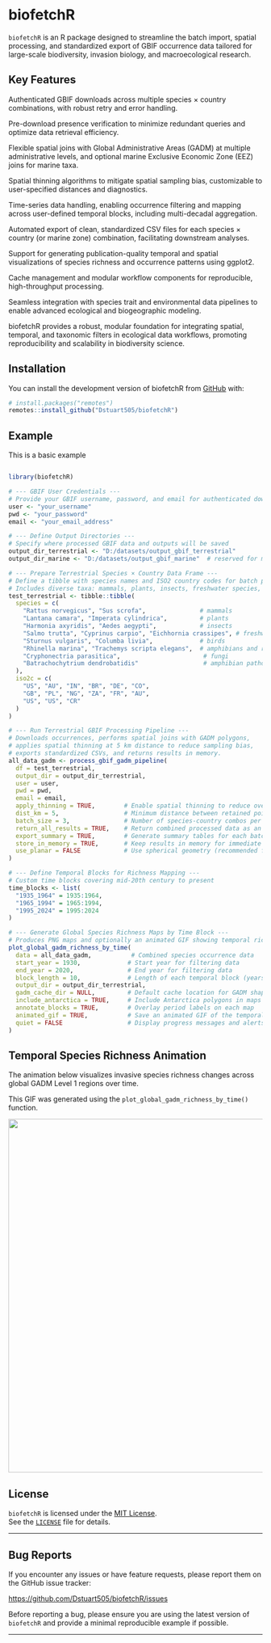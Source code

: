 
<!-- README.md is generated from README.Rmd. Please edit that file -->

# biofetchR

<!-- badges: start -->
<!-- badges: end -->

`biofetchR` is an R package designed to streamline the batch import,
spatial processing, and standardized export of GBIF occurrence data
tailored for large-scale biodiversity, invasion biology, and
macroecological research.

## Key Features

Authenticated GBIF downloads across multiple species × country
combinations, with robust retry and error handling.

Pre-download presence verification to minimize redundant queries and
optimize data retrieval efficiency.

Flexible spatial joins with Global Administrative Areas (GADM) at
multiple administrative levels, and optional marine Exclusive Economic
Zone (EEZ) joins for marine taxa.

Spatial thinning algorithms to mitigate spatial sampling bias,
customizable to user-specified distances and diagnostics.

Time-series data handling, enabling occurrence filtering and mapping
across user-defined temporal blocks, including multi-decadal
aggregation.

Automated export of clean, standardized CSV files for each species ×
country (or marine zone) combination, facilitating downstream analyses.

Support for generating publication-quality temporal and spatial
visualizations of species richness and occurrence patterns using
ggplot2.

Cache management and modular workflow components for reproducible,
high-throughput processing.

Seamless integration with species trait and environmental data pipelines
to enable advanced ecological and biogeographic modeling.

biofetchR provides a robust, modular foundation for integrating spatial,
temporal, and taxonomic filters in ecological data workflows, promoting
reproducibility and scalability in biodiversity science.

## Installation

You can install the development version of biofetchR from
[GitHub](https://github.com/) with:

``` r
# install.packages("remotes")
remotes::install_github("Dstuart505/biofetchR")
```

## Example

This is a basic example

``` r

library(biofetchR)

# --- GBIF User Credentials ---
# Provide your GBIF username, password, and email for authenticated downloads
user <- "your_username"
pwd <- "your_password"
email <- "your_email_address"

# --- Define Output Directories ---
# Specify where processed GBIF data and outputs will be saved
output_dir_terrestrial <- "D:/datasets/output_gbif_terrestrial"
output_dir_marine <- "D:/datasets/output_gbif_marine"  # reserved for marine species pipeline

# --- Prepare Terrestrial Species × Country Data Frame ---
# Define a tibble with species names and ISO2 country codes for batch processing
# Includes diverse taxa: mammals, plants, insects, freshwater species, birds, herpetofauna, fungi, and pathogens
test_terrestrial <- tibble::tibble(
  species = c(
    "Rattus norvegicus", "Sus scrofa",               # mammals
    "Lantana camara", "Imperata cylindrica",         # plants
    "Harmonia axyridis", "Aedes aegypti",            # insects
    "Salmo trutta", "Cyprinus carpio", "Eichhornia crassipes", # freshwater species
    "Sturnus vulgaris", "Columba livia",             # birds
    "Rhinella marina", "Trachemys scripta elegans",  # amphibians and reptiles
    "Cryphonectria parasitica",                       # fungi
    "Batrachochytrium dendrobatidis"                  # amphibian pathogen
  ),
  iso2c = c(
    "US", "AU", "IN", "BR", "DE", "CO",
    "GB", "PL", "NG", "ZA", "FR", "AU",
    "US", "US", "CR"
  )
)

# --- Run Terrestrial GBIF Processing Pipeline ---
# Downloads occurrences, performs spatial joins with GADM polygons,
# applies spatial thinning at 5 km distance to reduce sampling bias,
# exports standardized CSVs, and returns results in memory.
all_data_gadm <- process_gbif_gadm_pipeline(
  df = test_terrestrial,
  output_dir = output_dir_terrestrial,
  user = user,
  pwd = pwd,
  email = email,
  apply_thinning = TRUE,        # Enable spatial thinning to reduce oversampling bias
  dist_km = 5,                  # Minimum distance between retained points (km)
  batch_size = 3,               # Number of species-country combos per GBIF download batch
  return_all_results = TRUE,    # Return combined processed data as an sf object
  export_summary = TRUE,        # Generate summary tables for each batch
  store_in_memory = TRUE,       # Keep results in memory for immediate use
  use_planar = FALSE            # Use spherical geometry (recommended for global data)
)

# --- Define Temporal Blocks for Richness Mapping ---
# Custom time blocks covering mid-20th century to present
time_blocks <- list(
  "1935_1964" = 1935:1964,
  "1965_1994" = 1965:1994,
  "1995_2024" = 1995:2024
)

# --- Generate Global Species Richness Maps by Time Block ---
# Produces PNG maps and optionally an animated GIF showing temporal richness changes
plot_global_gadm_richness_by_time(
  data = all_data_gadm,           # Combined species occurrence data
  start_year = 1930,             # Start year for filtering data
  end_year = 2020,               # End year for filtering data
  block_length = 10,             # Length of each temporal block (years)
  output_dir = output_dir_terrestrial,
  gadm_cache_dir = NULL,         # Default cache location for GADM shapefiles
  include_antarctica = TRUE,     # Include Antarctica polygons in maps
  annotate_blocks = TRUE,        # Overlay period labels on each map
  animated_gif = TRUE,           # Save an animated GIF of the temporal sequence (requires 'magick')
  quiet = FALSE                  # Display progress messages and alerts
)
```

## Temporal Species Richness Animation

The animation below visualizes invasive species richness changes across
global GADM Level 1 regions over time.

This GIF was generated using the `plot_global_gadm_richness_by_time()`
function.

<img src="inst/figures/richness_animation.gif" width="700px" style="display: block; margin: auto;" />

## License

`biofetchR` is licensed under the [MIT
License](https://opensource.org/licenses/MIT).  
See the [`LICENSE`](LICENSE) file for details.

------------------------------------------------------------------------

## Bug Reports

If you encounter any issues or have feature requests, please report them
on the GitHub issue tracker:

<https://github.com/Dstuart505/biofetchR/issues>

Before reporting a bug, please ensure you are using the latest version
of `biofetchR` and provide a minimal reproducible example if possible.

------------------------------------------------------------------------
